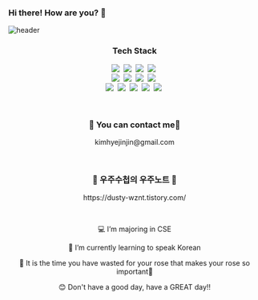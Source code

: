 ### Hi there! How are you? 👋

![header](https://capsule-render.vercel.app/api?type=waving&color=EEEEEE&height=200&section=header&text=😊%20Supercalifragilisticexpialidocious%20😊&fontSize=40&fontColor=FFFFFF)

<h3 align="center">Tech Stack</h3>
<p align="center">
<img src="https://img.shields.io/badge/Python-3766AB?style=flat-square&logo=Python&logoColor=white"/></a>&nbsp 
<img src="https://img.shields.io/badge/Java-007396?style=flat-square&logo=Java&logoColor=white"/></a>&nbsp 
<img src="https://img.shields.io/badge/C-A8B9CC?style=flat-square&logo=C&logoColor=black"/></a>&nbsp 
<img src="https://img.shields.io/badge/Cpp-00599C?style=flat-square&logo=c%2B%2B&logoColor=white"/></a>&nbsp 
<br/>
<img src="https://img.shields.io/badge/JavaScript-F7DF1E?style=flat-square&logo=Javascript&logoColor=white"/></a>&nbsp 
<img src="https://img.shields.io/badge/HTML5-E34F26?style=flat-square&logo=HTML5&logoColor=white"/></a>&nbsp 
<img src="https://img.shields.io/badge/CSS3-1572B6?style=flat-square&logo=CSS3&logoColor=white"/></a>&nbsp 
<img src="https://img.shields.io/badge/php-%23777BB4.svg?style=flat-square&logo=php&logoColor=white"/></a>&nbsp 
<br/>
<img src="https://img.shields.io/badge/Flutter-%2302569B.svg?style=flat-square&logo=Flutter&logoColor=white"/></a>&nbsp 
<img src="https://img.shields.io/badge/dart-%230175C2.svg?style=flat-square&logo=dart&logoColor=white"/></a>&nbsp 
<img src="https://img.shields.io/badge/firebase-%23039BE5.svg?style=flat-square&logo=firebase"/></a>&nbsp 
<img src="https://img.shields.io/badge/Oracle-F80000?style=flat-square&logo=oracle&logoColor=white"/></a>&nbsp 
<img src="https://img.shields.io/badge/figma-%23F24E1E.svg?style=flat-square&logo=figma&logoColor=white"/></a>&nbsp 
</p>
<br/>

<h3 align="center">📧 You can contact me📧</h3>
<p align="center">kimhyejinjin@gmail.com</p>
<br/>

<h3 align="center">🌟 우주수첩의 우주노트 🌟</h3>
<p align="center">https://dusty-wznt.tistory.com/</p>
<br/>

<p align="center">
💻 I’m majoring in CSE
  
<p align="center">
🎈 I’m currently learning to speak Korean
<p align="center">
🌟 It is the time you have wasted for your rose that makes your rose so important🌹
<p align="center">
😊 Don't have a good day, have a  GREAT day!! 
</p>

